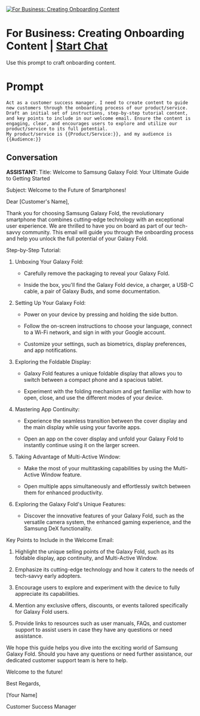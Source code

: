 
[![For Business: Creating Onboarding Content](https://flow-prompt-covers.s3.us-west-1.amazonaws.com/icon/vintage/vint_5.png)](https://gptcall.net/chat.html?data=%7B%22contact%22%3A%7B%22id%22%3A%22Zf9k4kkTySKeYbdyuG6l2%22%2C%22flow%22%3Atrue%7D%7D)
# For Business: Creating Onboarding Content | [Start Chat](https://gptcall.net/chat.html?data=%7B%22contact%22%3A%7B%22id%22%3A%22Zf9k4kkTySKeYbdyuG6l2%22%2C%22flow%22%3Atrue%7D%7D)
Use this prompt to craft onboarding content. 

# Prompt

```
Act as a customer success manager. I need to create content to guide new customers through the onboarding process of our product/service. Draft an initial set of instructions, step-by-step tutorial content, and key points to include in our welcome email. Ensure the content is engaging, clear, and encourages users to explore and utilize our product/service to its full potential.
My product/service is {{Product/Service:}}, and my audience is {{Audience:}}

```

## Conversation

**ASSISTANT**: Title: Welcome to Samsung Galaxy Fold: Your Ultimate Guide to Getting Started



Subject: Welcome to the Future of Smartphones!



Dear [Customer's Name],



Thank you for choosing Samsung Galaxy Fold, the revolutionary smartphone that combines cutting-edge technology with an exceptional user experience. We are thrilled to have you on board as part of our tech-savvy community. This email will guide you through the onboarding process and help you unlock the full potential of your Galaxy Fold.



Step-by-Step Tutorial:



1. Unboxing Your Galaxy Fold:

   - Carefully remove the packaging to reveal your Galaxy Fold.

   - Inside the box, you'll find the Galaxy Fold device, a charger, a USB-C cable, a pair of Galaxy Buds, and some documentation.



2. Setting Up Your Galaxy Fold:

   - Power on your device by pressing and holding the side button.

   - Follow the on-screen instructions to choose your language, connect to a Wi-Fi network, and sign in with your Google account.

   - Customize your settings, such as biometrics, display preferences, and app notifications.



3. Exploring the Foldable Display:

   - Galaxy Fold features a unique foldable display that allows you to switch between a compact phone and a spacious tablet.

   - Experiment with the folding mechanism and get familiar with how to open, close, and use the different modes of your device.



4. Mastering App Continuity:

   - Experience the seamless transition between the cover display and the main display while using your favorite apps.

   - Open an app on the cover display and unfold your Galaxy Fold to instantly continue using it on the larger screen.



5. Taking Advantage of Multi-Active Window:

   - Make the most of your multitasking capabilities by using the Multi-Active Window feature.

   - Open multiple apps simultaneously and effortlessly switch between them for enhanced productivity.



6. Exploring the Galaxy Fold's Unique Features:

   - Discover the innovative features of your Galaxy Fold, such as the versatile camera system, the enhanced gaming experience, and the Samsung DeX functionality.



Key Points to Include in the Welcome Email:



1. Highlight the unique selling points of the Galaxy Fold, such as its foldable display, app continuity, and Multi-Active Window.

2. Emphasize its cutting-edge technology and how it caters to the needs of tech-savvy early adopters.

3. Encourage users to explore and experiment with the device to fully appreciate its capabilities.

4. Mention any exclusive offers, discounts, or events tailored specifically for Galaxy Fold users.

5. Provide links to resources such as user manuals, FAQs, and customer support to assist users in case they have any questions or need assistance.



We hope this guide helps you dive into the exciting world of Samsung Galaxy Fold. Should you have any questions or need further assistance, our dedicated customer support team is here to help.



Welcome to the future!



Best Regards,

[Your Name]

Customer Success Manager


